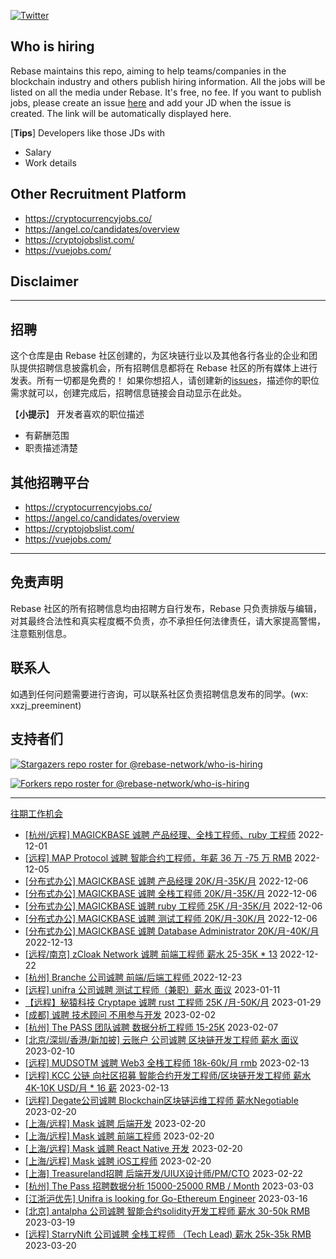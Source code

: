 [![Twitter](https://img.shields.io/twitter/url?label=Rebase&url=https%3A%2F%2Ftwitter.com%2FRebaseCommunity)](https://twitter.com/RebaseCommunity)

## Who is hiring

Rebase maintains this repo, aiming to help teams/companies in the blockchain industry and others publish hiring information. All the jobs will be listed on all the media under Rebase. It's free, no fee.
If you want to publish jobs, please create an issue [here](https://github.com/rebase-network/who-is-hiring/issues/) and add your JD when the issue is created. The link will be automatically displayed here.

[**Tips**]
Developers like those JDs with
- Salary
- Work details

## Other Recruitment Platform

- https://cryptocurrencyjobs.co/
- https://angel.co/candidates/overview
- https://cryptojobslist.com/
- https://vuejobs.com/

## Disclaimer

---

## 招聘

这个仓库是由 Rebase 社区创建的，为区块链行业以及其他各行各业的企业和团队提供招聘信息披露机会，所有招聘信息都将在 Rebase 社区的所有媒体上进行发表。所有一切都是免费的！
如果你想招人，请创建新的[issues](https://github.com/rebase-network/who-is-hiring/issues/)，描述你的职位需求就可以，创建完成后，招聘信息链接会自动显示在此处。

【**小提示**】
开发者喜欢的职位描述
- 有薪酬范围
- 职责描述清楚

## 其他招聘平台
- https://cryptocurrencyjobs.co/
- https://angel.co/candidates/overview
- https://cryptojobslist.com/
- https://vuejobs.com/

---

## 免责声明

Rebase 社区的所有招聘信息均由招聘方自行发布，Rebase 只负责排版与编辑，对其最终合法性和真实程度概不负责，亦不承担任何法律责任，请大家提高警惕，注意甄别信息。

## 联系人
如遇到任何问题需要进行咨询，可以联系社区负责招聘信息发布的同学。(wx: xxzj_preeminent)

## 支持者们
[![Stargazers repo roster for @rebase-network/who-is-hiring](https://reporoster.com/stars/rebase-network/who-is-hiring)](https://github.com/rebase-network/who-is-hiring/stargazers)

[![Forkers repo roster for @rebase-network/who-is-hiring](https://reporoster.com/forks/rebase-network/who-is-hiring)](https://github.com/rebase-network/who-is-hiring/network/members)

---

[往期工作机会](./jobs.md)

- [[杭州/远程] MAGICKBASE 诚聘 产品经理、全栈工程师、ruby 工程师](https://github.com/rebase-network/who-is-hiring/issues/247) 2022-12-01
- [[远程] MAP Protocol 诚聘 智能合约工程师，年薪 36 万 -75 万 RMB](https://github.com/rebase-network/who-is-hiring/issues/248) 2022-12-05
- [[分布式办公] MAGICKBASE 诚聘 产品经理 20K/月-35K/月](https://github.com/rebase-network/who-is-hiring/issues/249) 2022-12-06
- [[分布式办公] MAGICKBASE 诚聘 全栈工程师  20K/月-35K/月](https://github.com/rebase-network/who-is-hiring/issues/250) 2022-12-06
- [[分布式办公] MAGICKBASE 诚聘 ruby 工程师   25K /月-35K/月](https://github.com/rebase-network/who-is-hiring/issues/251) 2022-12-06
- [[分布式办公] MAGICKBASE 诚聘 测试工程师  20K/月-30K/月](https://github.com/rebase-network/who-is-hiring/issues/252) 2022-12-06
- [[分布式办公] MAGICKBASE 诚聘 Database Administrator 20K/月-40K/月](https://github.com/rebase-network/who-is-hiring/issues/253) 2022-12-13
- [[远程/南京] zCloak Network 诚聘 前端工程师 薪水 25-35K * 13](https://github.com/rebase-network/who-is-hiring/issues/254) 2022-12-22
- [[杭州] Branche 公司诚聘 前端/后端工程师 ](https://github.com/rebase-network/who-is-hiring/issues/255) 2022-12-23
- [[远程] unifra 公司诚聘 测试工程师（兼职）薪水 面议](https://github.com/rebase-network/who-is-hiring/issues/256) 2023-01-11
- [【远程】秘猿科技 Cryptape 诚聘 rust 工程师 25K /月-50K/月](https://github.com/rebase-network/who-is-hiring/issues/257) 2023-01-29
- [[成都] 诚聘 技术顾问 不用参与开发](https://github.com/rebase-network/who-is-hiring/issues/258) 2023-02-02
- [[杭州] The PASS 团队诚聘 数据分析工程师 15-25K](https://github.com/rebase-network/who-is-hiring/issues/259) 2023-02-07
- [[北京/深圳/香港/新加披] 云账户 公司诚聘 区块链开发工程师 薪水 面议](https://github.com/rebase-network/who-is-hiring/issues/260) 2023-02-10
- [[远程] MUDSOTM 诚聘 Web3 全栈工程师 18k-60k/月 rmb](https://github.com/rebase-network/who-is-hiring/issues/261) 2023-02-13
- [[远程] KCC 公链 向社区招募 智能合约开发工程师/区块链开发工程师 薪水 4K-10K USD/月 * 16 薪](https://github.com/rebase-network/who-is-hiring/issues/262) 2023-02-13
- [[远程] Degate公司诚聘 Blockchain区块链运维工程师 薪水Negotiable](https://github.com/rebase-network/who-is-hiring/issues/263) 2023-02-20
- [[上海/远程] Mask 诚聘 后端开发](https://github.com/rebase-network/who-is-hiring/issues/264) 2023-02-20
- [[上海/远程] Mask 诚聘 前端工程师](https://github.com/rebase-network/who-is-hiring/issues/265) 2023-02-20
- [[上海/远程] Mask 诚聘 React Native 开发](https://github.com/rebase-network/who-is-hiring/issues/266) 2023-02-20
- [[上海/远程] Mask 诚聘 iOS工程师](https://github.com/rebase-network/who-is-hiring/issues/267) 2023-02-20
- [[上海] Treasureland招聘 后端开发/UIUX设计师/PM/CTO](https://github.com/rebase-network/who-is-hiring/issues/269) 2023-02-22
- [[杭州] The Pass  招聘数据分析   15000-25000 RMB / Month](https://github.com/rebase-network/who-is-hiring/issues/270) 2023-03-03
- [[江浙沪优先] Unifra is looking for Go-Ethereum Engineer](https://github.com/rebase-network/who-is-hiring/issues/272) 2023-03-16
- [[北京] antalpha 公司诚聘 智能合约solidity开发工程师 薪水 30-50k RMB](https://github.com/rebase-network/who-is-hiring/issues/273) 2023-03-19
- [[远程] StarryNift 公司诚聘 全栈工程师 （Tech Lead) 薪水  25k-35k RMB ](https://github.com/rebase-network/who-is-hiring/issues/274) 2023-03-20
